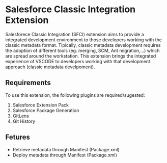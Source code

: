 # Salesforce Classic Integration Extension

Salesforece Classic Integration (SFCI) extension aims to provide a integrated development environment to those developers working with the classic metadata format. Tipically, classic metadata development requires the adoption of different tools (eg. merging, SCM, Ant migration,...) which are spread around the workstation. This extension brings the integrated experience of VSCODE to developers working with that development approach (classic metadata develpoment). 

## Requirements
To use this extension, the following plugins are required/sugested:
1. Salesforce Extension Pack
2. Salesforce Package Generation
3. GitLens
4. Git History

## Fetures
* Retrieve metadata through Manifest (Package.xml)
* Deploy metadata through Manifest (Package.xml)
